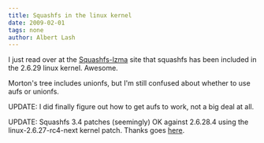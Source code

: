 ```yaml
---
title: Squashfs in the linux kernel
date: 2009-02-01
tags: none
author: Albert Lash
---
```

I just read over at the <a href="http://www.squashfs-lzma.org/">Squashfs-lzma</a> site that squashfs has been included in the 2.6.29 linux kernel. Awesome.

Morton's tree includes unionfs, but I'm still confused about whether to use aufs or unionfs.

UPDATE: I did finally figure out how to get aufs to work, not a big deal at all.

UPDATE: Squashfs 3.4 patches (seemingly) OK against 2.6.28.4 using the linux-2.6.27-rc4-next kernel patch. Thanks goes <a href="http://hackingwithdebian.blogspot.com/2009/01/squashfs-support-in-linux-kernel-2628.html">here</a>.

